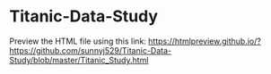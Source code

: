 # Titanic-Data-Study





Preview the HTML file using this link: https://htmlpreview.github.io/?https://github.com/sunnyj529/Titanic-Data-Study/blob/master/Titanic_Study.html
